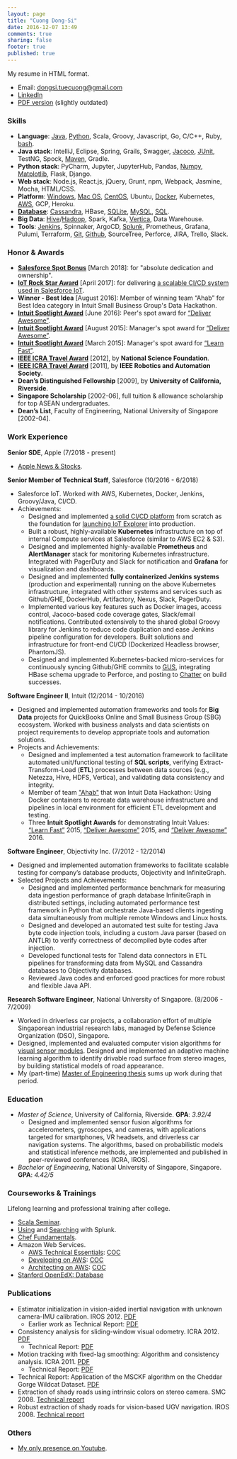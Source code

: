 ```yaml
---
layout: page
title: "Cuong Dong-Si"
date: 2016-12-07 13:49
comments: true
sharing: false
footer: true
published: true
---
```


My resume in HTML format.

* Email: dongsi.tuecuong@gmail.com
* [LinkedIn](https://www.linkedin.com/in/cuong-dong-si-479b326)
* [PDF version](/download/Resume.pdf) (slightly outdated)

<!--
Checklist:

1. Unify the following versions: LinkedIn, PDF, Web (github.io).
2. Enable Publications section?
3. Compare Skills section vs Blog categories.
-->

### Skills

<!--
Want to do: 
-->
<!-- SKIPPED:
* Languages: Matlab, [Perl](/blog/categories/perl/).
* Database: XPath, XQuery.
* Java stack: 
  * Libraries: Guava, SLF4J, JCommander, [Swing](https://github.com/tdongsi/java/tree/master/my.vip.applets), [JDBC](/blog/categories/jdbc/)
  * Build: Ant, sbt (Scala)
  * Test: Gatling, JMeter, JMockit, RestAssured.
* Python stack: PyPI, virtualenv.
* **Ruby stack**: rake, Gem/Bundle, Rails.
* JavaScript stack: ExpressJS, MongoDB.
* Others: ANTLR, Boost, OpenCV, Eigen
* Platform: SunOS, HP-UX
* Big Data: Dimensional Modeling (Kimball), Netezza, Tableau
* Tools:
  * DevOps: Datadog, SonarQube, Nexus, VMWare, VirtualBox
  * Teamware: MediaWiki, Confluence
  * Version control: Subversion
  * IDE: Visual Studio
  * Configuration: Pulumi, Terraform, Puppet, Ansible, Chef,
  * Virtualization: Vagrant,
-->
* **Language**: 
  [Java](/blog/categories/java/),
  [Python](/blog/categories/python/), 
  Scala, Groovy, Javascript, 
  Go, C/C++,
  Ruby,
  [bash](/blog/categories/bash/). 
* **Java stack**: 
  IntelliJ, Eclipse, 
  Spring, Grails,   <!-- Frameworks -->
  Swagger,  <!-- Libraries -->
  [Jacoco](/blog/2017/09/23/jacoco-in-maven-project/),
  [JUnit](/blog/categories/junit/), TestNG, Spock, <!-- Test -->
  [Maven](/blog/categories/maven/), Gradle. <!-- Build -->
* **Python stack**:
  PyCharm, Jupyter, JupyterHub, 
  Pandas, <!-- Data manipulation -->
  [Numpy](/blog/categories/numpy/), [Matplotlib](/blog/categories/matplotlib/), <!-- Matlab -->
  Flask, Django.  <!-- Web Framework -->
* **Web stack**:
  Node.js, React.js, jQuery, <!-- Framework -->
  Grunt, npm, Webpack, <!-- Build -->
  Jasmine, Mocha, <!-- Test -->
  HTML/CSS.
* **Platform**: 
  [Windows](/blog/categories/windows/), 
  [Mac OS](/blog/categories/macosx/), 
  [CentOS](/blog/categories/centos/),
  Ubuntu,
  [Docker](/blog/categories/docker/), Kubernetes, <!-- Container -->
  [AWS](/blog/categories/aws/), GCP,
  Heroku.
* [**Database**](/blog/categories/database/): 
  [Cassandra](/blog/categories/cassandra/),
  HBase,
  [SQLite](/blog/categories/sqlite/), 
  [MySQL](/blog/categories/mysql/),
  [SQL](/blog/categories/sql/).
* **Big Data**:
  [Hive](/blog/categories/hive/)/[Hadoop](/blog/categories/hadoop/),
  Spark,
  Kafka,
  [Vertica](/blog/categories/vertica/),
  Data Warehouse.
* **Tools**:
  [Jenkins](/blog/categories/jenkins/), Spinnaker, ArgoCD, <!-- CI/CD --> 
  [Splunk](/download/training/COC_Searching_Splunk.pdf), Prometheus, Grafana, <!-- Monitoring --> 
  Pulumi, Terraform, <!-- Configuration -->
  [Git](/blog/categories/git/), 
  [Github](https://github.com/tdongsi), 
  SourceTree, 
  Perforce, <!-- Version Control --> 
  JIRA, Trello, Slack. <!-- Teamware --> 
 
### Honor & Awards

* [**Salesforce Spot Bonus**](/download/awards/2018_Spot_Bonus.pdf) [March 2018]: for "absolute dedication and ownership".
* [**IoT Rock Star Award**](/download/awards/2017_IoT_Star.jpg) [April 2017]: for delivering [a scalable CI/CD system used in Salesforce IoT](/download/awards/2017_IoT_slide.jpg).
* **Winner - Best Idea** [August 2016]: Member of winning team “Ahab” for Best Idea category in Intuit Small Business Group's Data Hackathon. 
* [**Intuit Spotlight Award**](/download/awards/2016_Deliver_Awesome.pdf) [June 2016]: Peer's spot award for [“Deliver Awesome”](https://about.intuit.com/about_intuit/operating_values/).
* [**Intuit Spotlight Award**](/download/awards/2015_Deliver_Awesome.pdf) [August 2015]: Manager's spot award for [“Deliver Awesome”](https://about.intuit.com/about_intuit/operating_values/).
* [**Intuit Spotlight Award**](/download/awards/2015_Learn_Fast.pdf) [March 2015]: Manager's spot award for [“Learn Fast”](https://about.intuit.com/about_intuit/operating_values/).
* [**IEEE ICRA Travel Award**](/download/awards/ICRA_2012_Travel.pdf) [2012], by **National Science Foundation**.
* [**IEEE ICRA Travel Award**](/download/awards/ICRA_2011_Travel.pdf) [2011], by **IEEE Robotics and Automation Society**.
* **Dean’s Distinguished Fellowship** [2009], by **University of California, Riverside**.
* **Singapore Scholarship** [2002-06], full tuition & allowance scholarship for top ASEAN undergraduates.
* **Dean’s List**, Faculty of Engineering, National University of Singapore [2002-04].

<!--
* **Best committee member certificate**, IEEE NUS Student Brach Annual General Meeting [2005].
* **Champion**, IEEE All-Singapore University Tech Quiz [2005, 2006].
* **First Prize**, Vietnam National Physics Olympiad for Universities [2002]
* **Merit Prize**, Vietnam National Physics Olympiad for High Schools [2001]
-->

### Work Experience

**Senior SDE**, <a name="Apple">Apple</a> (7/2018 - present)

* [Apple News & Stocks](https://www.cnet.com/news/apple-news-adds-browse-tab-brings-news-to-stocks/).

<!-- 2021
Key achievements?

ArgoCD: setting up ArgoCD instances (beta/prod). Fully integrated with other systems in Apple such as ProdGit OAuth for authentication/authorization, Prometheus/Grafana for monitoring. Advised the team on best usage practices, integration with CI/CD pipelines for GitOps implementation. Upgraded and scaled up ArgoCD prod to host applications for Solr infra monitoring as well as DEVEL/TEST services for ACI Kube migration.

Orca-Jenkins: working with Data Engineering team and DataOps for general migraiton of Orca-Jenkins to ACI Kube: migration of Jenkins configurations to ACI Kube-based ConfigMaps, migration of classic jobs to Pipeline-based jobs for more resilience against container restarts, ArgoCD/Kustomize for Jenkins updates/deployments. 

CI/CD: First implementations of nightly deployment and on-demand deployment for ACI Kube: Docker images for Jenkins agent to execute Gradle/ArgoCD commands, basic automation scripts, Jenkins shared library for orchestration. On-going project.

ACI Kube migration: 
* url-bucketing-service: Swift-based service into ACI-Kube. Implemented automated deployment Jenkins jobs (Kustomize-based, not PCL-based) for Weian.
* anf-toolbox migration with PCL: Porting anf-toolbox repo to ACI Kube using PCL: 3 services, convert Gneiss team's/Independent Release idiosyncrasies in Slug build/PIE deployment into corresponding Gradle jib/PCL-based configs. 
* Work with News-SRE for utility/Background services and other implementations: Access control policies, event-watchers for logging events into Splunk and helping troubleshooting, pod-reaper for automatic cleanup

Misc: 
* Refactoring and continue improving Jupyter runbook: more readable and easier-to-update Splunk queries and better generation of clickable URLs (use in runbook/sent to Slack). 
-->

<!-- 2020
What were your key achievements?

* Lead the DevOps initiative to migrate from error-prone Quip runbooks to Jupyter-based runbooks. 
  Designed and implemented the first version of Jupyter runbook and used it for 1.39 release as the release DRI.
  Started some of deployment-day's best practices: single driver controlling the runbook, explicit monitoring assingments among the DevOps team.
* CI/CD: Optimized nightly deployments to DEVEL/TEST/QA and reduced average deployment times from 3 hours to 1h45+ mins. 
  Investigated and restored PRBs for Algorithms and Authoring repos, generalized the PRBs with regex to reduce tasks on branching days. 
* Blazing the trails for APC/ACI Kube migration:
  * Brought up ops-webapp and acb-service in APC and ACI Kube as the sample applications for others to follow. 
    Designed and implemented general strategy for YAML templating with Kustomize and Kustomize plugins. 
    Implemented various integration with Apple’s other internal services: Splunk logging, Hubble metrics, ACI services, credentials management, ACL management, etc.
  * Recommended DevOps team on general architecture/strategy in ACI Kube in various aspects: YAML templating (Helm vs. Kustomize vs. Terraform), secret management (Vault vs. k8s Secrets), access management (RBAC), namespace (Mega namespace vs team namespace), general News conventions in Kube (e.g., container name, labels).
  * Identified and resolved early issues in APC/Kube (networking in APC, DNS issue in ACI Kube us-west-2a). Identified and documented differences between APC v1 vs ACI Kube v2.
  * Worked with external teams: 
    Worked with ACI Kube to identify the potential scalability blockers for ACI Kube migration and created radars for ACI Kube Scale team to request further testing. 
    Work with News-SRE, bring Sharan up to speed with Kubernetes and improved ACL based on their feedback.
  * Regularly demoed and presented various Kube and/or Kubernetes features with DevOps team as well as external teams (DataEng, ACB team) to help with Kube onboarding. 
* Contributed and provided Kubernetes consultation/feedback for News-Solr in Kube project:
  * Implemented Grafana in APC (integrated with Apple LDAP for authentication, Apple Directory ACL groups for authorization). 
    Sample dashboard to show how to integrate with Prometheus for monitoring when Mosaic is not yet available.
  * General advices on architecture: Job/CronJob for running CLIs, advices on HA setup for Prometheus/AlertManager stack.
* Provided support to teams in Apple News: 
  * DataEng support: Extended pie-cli to add Spark deployment functionality for Data Engineering. 
    Laid out the framework so that Okehee/Liang can further contribute from DataEng side. 
    Took consultation role for general Orca-Jenkins troubleshooting, advised DataEng team on general architecture of Jenkins in Kubernetes and their general migration journey to ACI Kube.
-->

<!-- 2019
What were your key achievements?

* Modernized Jenkins-based deployment pipelines for DEVEL/TEST/QA/STAGING: from separate, divergent, GUI-based Jenkins pipelines to unified, code-based pipelines.
  * Refactored large code sections shared by 4 pipelines into "Jenkins shared library" to reduce copy & paste-ing code.
* PIE CLI, Secrets CLI: Made the tools more resilient against exceptional scenarios (e.g., 4xx/5xx from PIE APIs).  Added numerous functional & unit tests to prevent regressions, introduced mocking as proof of functionality.
* Improved secret management practices for DevOps tools and code: using Jenkins secret files and environments, dashboard of credential usages, internal Secrets v2 migration.
* Implemented Jenkins Splunk dashboards for DevOps-Jenkins and News-Orca. 
* Jupyter deployment runbook: demonstrated in News Hackathon. Personal use for 1.34 Staging/Prod launches and ad-hoc fixes for nightly QA deployments.
* News-Publisher in a Pod: investigated issues, fixed problems. Extended the pod (i.e., adding services) to support additional development needs of News Publisher team.  
-->

**Senior Member of Technical Staff**, <a name="Salesforce">Salesforce</a> (10/2016 - 6/2018)

* Salesforce IoT. Worked with AWS, Kubernetes, Docker, Jenkins, Groovy/Java, CI/CD.
* Achievements:
  * Designed and implemented [a solid CI/CD platform](/download/awards/2017_Promotion.jpg) from scratch as the foundation for [launching IoT Explorer](http://www.zdnet.com/article/salesforce-launches-iot-explorer-aims-to-bring-sensor-data-to-business-users/) into production. 
  * Built a robust, highly-available **Kubernetes** infrastructure on top of internal Compute services at Salesforce (similar to AWS EC2 & S3).
  * Designed and implemented highly-available **Prometheus** and **AlertManager** stack for monitoring Kubernetes infrastructure.
    Integrated with PagerDuty and Slack for notification and **Grafana** for visualization and dashboards.
  * Designed and implemented **fully containerized Jenkins systems** (production and experimental) running on the above Kubernetes infrastructure, integrated with other systems and services such as Github/GHE, DockerHub, Artifactory, Nexus, Slack, PagerDuty. 
  * Implemented various key features such as Docker images, access control, Jacoco-based code coverage gates, Slack/email notifications.
    Contributed extensively to the shared global Groovy library for Jenkins to reduce code duplication and ease Jenkins pipeline configuration for developers.
    Built solutions and infrastructure for front-end CI/CD (Dockerized Headless browser, PhantomJS).
  * Designed and implemented Kubernetes-backed micro-services for continuously syncing Github/GHE commits to [GUS](https://developer.salesforce.com/blogs/engineering/2014/08/meet-gus-keeping-salesforce-agile.html), integrating HBase schema upgrade to Perforce, and posting to [Chatter](https://www.salesforce.com/products/chatter/overview/) on build successes.
<!--
  * Security Champion for the team: championing for best practices for secure, scalable, highly-available services.
-->

**Software Engineer II**, <a name="Intuit">Intuit</a> (12/2014 - 10/2016) 

* Designed and implemented automation frameworks and tools for **Big Data** projects for QuickBooks Online and Small Business Group (SBG) ecosystem. 
  Worked with business analysts and data scientists on project requirements to develop appropriate tools and automation solutions.
* Projects and Achievements:
  * Designed and implemented a test automation framework to facilitate automated unit/functional testing of **SQL scripts**, 
    verifying Extract-Transform-Load (**ETL**) processes between data sources (e.g., Netezza, Hive, HDFS, Vertica), and validating data consistency and integrity.
  * Member of team ["Ahab"](https://en.wikipedia.org/wiki/Moby-Dick) that won Intuit Data Hackathon: 
    Using Docker containers to recreate data warehouse infrastructure and pipelines in local environment for efficient ETL development and testing.
  * Three **Intuit Spotlight Awards** for demonstrating Intuit Values: [“Learn Fast”](/download/awards/2015_Learn_Fast.pdf) 2015, [“Deliver Awesome”](/download/awards/2015_Deliver_Awesome.pdf) 2015, and [“Deliver Awesome”](/download/awards/2016_Deliver_Awesome.pdf) 2016.
  
**Software Engineer**, Objectivity Inc. (7/2012 - 12/2014)

* Designed and implemented automation frameworks to facilitate scalable testing for company’s database products, Objectivity and InfiniteGraph.
* Selected Projects and Achievements:
    * Designed and implemented performance benchmark for measuring data ingestion performance of graph database InfiniteGraph in distributed settings, 
      including automated performance test framework in Python that orchestrate Java-based clients ingesting data simultaneously from multiple remote Windows and Linux hosts.
    * Designed and developed an automated test suite for testing Java byte code injection tools, including a custom Java parser (based on ANTLR) to verify correctness of decompiled byte codes after injection.
    * Developed functional tests for Talend data connectors in ETL pipelines for transforming data from MySQL and Cassandra databases to Objectivity databases.
    * Reviewed Java codes and enforced good practices for more robust and flexible Java API.

<!--
*Selected Projects and Achievements*:

* Designed and implemented test plans for measuring data ingestion performance of graph
  database InfiniteGraph in distributed multi-client settings. Set up and configured a network of eight Linux and Windows hosts with OpenSSH. Fully automated performance tests using Python scripts, in which multiple Java test applications are compiled and ingest data simultaneously from multiple remote hosts.
* Designed and developed an automated test suite for testing Java byte code injection tools, including a custom Java parser (based on ANLTR) to verify correctness of decompiled byte codes after injection.
* Developed generic-based JUnit tests for database-backed Java collection classes, based on Guava library. 5000+ JUnit tests effectively added into nightly test suite within a month.
* Developed functional tests for Talend data connectors that convert data from MySQL and Cassandra databases to Objectivity databases.
* Developed performance tests for Objectivity/DB with different network configurations and use cases to check for performance regressions. Automated generating performance reports from raw performance logs using Python.
-->

**Research Software Engineer**, National University of Singapore. (8/2006 - 7/2009)

* Worked in driverless car projects, a collaboration effort of multiple Singaporean industrial research labs, managed by Defense Science Organization (DSO), Singapore.
* Designed, implemented and evaluated computer vision algorithms for [visual sensor modules](/resume/calibration_2007.jpg). 
  Designed and implemented an adaptive machine learning algorithm to identify drivable road surface from stereo images, by building statistical models of road appearance.
* My (part-time) [Master of Engineering thesis](/download/pubs/MEng.pdf) sums up work during that period.

<!--
**Summer Intern**, Singapore Institute of Manufacturing Technology (5/2005 - 7/2005) 

* Investigated feasibility of using Java technologies for embedded systems, using TStik, STEP and TILT circuit boards and TINI development tools.
* Implemented several Java applications to interface with several embedded devices.
* Achievements: A Java application to monitor temperature and send alerts via SMS and Yahoo! Instant Messenger as well as daily email reports. Used Java Swing for GUI control panel design.
-->

### Education

* *Master of Science*, University of California, Riverside. **GPA**: *3.92/4*
  * Designed and implemented sensor fusion algorithms for accelerometers, gyroscopes, and cameras, with applications targeted for smartphones, VR headsets, and driverless car navigation systems. 
    The algorithms, based on probabilistic models and statistical inference methods, are implemented and published in peer-reviewed conferences (ICRA, IROS).
* *Bachelor of Engineering*, National University of Singapore, Singapore. **GPA**: *4.42/5*

### Courseworks & Trainings

Lifelong learning and professional training after college.

* [Scala Seminar](/download/training/COC_Scala_Seminar.pdf).
* [Using](/download/training/COC_Using_Splunk.pdf) and [Searching](/download/training/COC_Searching_Splunk.pdf) with Splunk.
* [Chef Fundamentals](/download/training/COC_Chef.pdf).
* Amazon Web Services.
  * [AWS Technical Essentials](https://aws.amazon.com/training/course-descriptions/essentials/): [COC](/download/training/COC_AWS_Essentials.pdf)
  * [Developing on AWS](https://aws.amazon.com/training/course-descriptions/developing/): [COC](/download/training/COC_Developing_on_AWS.pdf)
  * [Architecting on AWS](https://aws.amazon.com/training/course-descriptions/architect/): [COC](/download/training/COC_Architecting_on_AWS.pdf)
* [Stanford OpenEdX: Database](/download/training/2014_Database_cert.pdf)

### Publications

* Estimator initialization in vision-aided inertial navigation with unknown camera-IMU calibration. IROS 2012. [PDF](/download/pubs/DongSi2012IROS.pdf)
  * Earlier work as Technical Report: [PDF](/download/pubs/2011_VIO_Init_TR.pdf)
* Consistency analysis for sliding-window visual odometry. ICRA 2012. [PDF](/download/pubs/DongSi2012ICRA.pdf)
  * Technical Report: [PDF](/download/pubs/ICRA12_TR.pdf)
* Motion tracking with fixed-lag smoothing: Algorithm and consistency analysis. ICRA 2011. [PDF](/download/pubs/DongSi2011ICRA.pdf)
  * Technical Report: [PDF](/download/pubs/ICRA11_TR.pdf)
* Technical Report: Application of the MSCKF algorithm on the Cheddar Gorge Wildcat Dataset. [PDF](/download/pubs/2010_MSCKF_Cheddar_Gorge.pdf)
* Extraction of shady roads using intrinsic colors on stereo camera. SMC 2008. [Technical report](/download/pubs/MEng.pdf)
* Robust extraction of shady roads for vision-based UGV navigation. IROS 2008. [Technical report](/download/pubs/MEng.pdf)

### Others

* [My only presence on Youtube](/blog/2011/02/07/optical-flow-demo/). 

